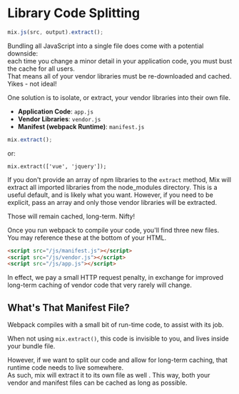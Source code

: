 # Library Code Splitting

```js
mix.js(src, output).extract();
```

Bundling all JavaScript into a single file does come with a potential downside:  
each time you change a minor detail in your application code, you must bust the cache for all users.  
That means all of your vendor libraries must be re-downloaded and cached.  
Yikes - not ideal!

One solution is to isolate, or extract, your vendor libraries into their own file.

-   **Application Code**: `app.js`
-   **Vendor Libraries**: `vendor.js`
-   **Manifest \(webpack Runtime\)**: `manifest.js`

```js
mix.extract();
```
or:
```
mix.extract(['vue', 'jquery']);
```

If you don't provide an array of npm libraries to the `extract` method, Mix will extract all imported libraries from the node_modules directory. This is a useful default, and is likely what you want. However, if you need to be explicit, pass an array and only those vendor libraries will be extracted.

Those will remain cached, long-term. Nifty!

Once you run webpack to compile your code, you'll find three new files.  
You may reference these at the bottom of your HTML.

```html
<script src="/js/manifest.js"></script>
<script src="/js/vendor.js"></script>
<script src="/js/app.js"></script>
```

In effect, we pay a small HTTP request penalty, in exchange for improved long-term caching of vendor code that very rarely will change.

## What's That Manifest File?

Webpack compiles with a small bit of run-time code, to assist with its job.

When not using `mix.extract()`, this code is invisible to you, and lives inside your bundle file.  

However, if we want to split our code and allow for long-term caching, that runtime code needs to live somewhere.  
As such, mix will extract it to its own file as well . 
This way, both your vendor and manifest files can be cached as long as possible.

